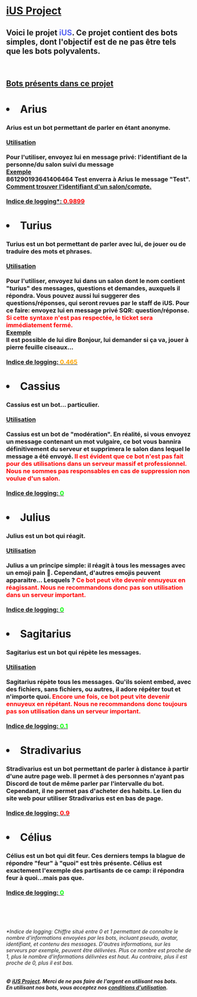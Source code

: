 <h1 style="color:  #5865F2 ;"><a href="https://ius-project.herokuapp.com">iUS Project</a></h1>
<h2>Voici le projet <span style="color:  #5865F2 ;">iUS</span>. Ce projet contient des bots simples, dont l'objectif est de ne pas &ecirc;tre tels que les bots polyvalents.</h3>
<BR>
 </div>
 <h2 style="text-decoration: underline;">Bots pr&eacute;sents dans ce projet</h2>
 <span id="arius">
 <h1><li>Arius</li></h1>
</span>
<h3 style="size: 50%;">Arius est un bot permettant de parler en &eacute;tant anonyme.<br><br><span style="text-decoration: underline;">Utilisation</span><br><br>Pour l'utiliser, envoyez lui en message priv&eacute;: l'identifiant de la personne/du salon suivi du message<br><span style="text-decoration: underline;">Exemple</span><br>861290193641406464 Test enverra &agrave; Arius le message "Test". <a href="https://support.discord.com/hc/fr/articles/206346498-O%C3%B9-trouver-l-ID-de-mon-compte-utilisateur-serveur-message-">Comment trouver l'identifiant d'un salon/compte.</a><br><br><span style="text-decoration: underline;">Indice de logging*: <span style="color: red;">0.9899</span></span></h3>
<span id="turius">
  <h1><li>Turius</li></h1>
 </span>
<h3 style="size: 50%;">Turius est un bot permettant de parler avec lui, de jouer ou de traduire des mots et phrases.<br><br><span style="text-decoration: underline;">Utilisation</span><br><br>Pour l'utiliser, envoyez lui dans un salon dont le nom contient "turius" des messages, questions et demandes, auxquels il r&eacute;pondra. Vous pouvez aussi lui suggerer des questions/r&eacute;ponses, qui seront revues par le staff de iUS. Pour ce faire: envoyez lui en message priv&eacute; SQR: question/r&eacute;ponse. <span style="color: red;">Si cette syntaxe n'est pas respect&eacute;e, le ticket sera imm&eacute;diatement ferm&eacute;.</span><br><span style="text-decoration: underline;">Exemple</span><br>Il est possible de lui dire Bonjour, lui demander si ça va, jouer &agrave; pierre feuille ciseaux...<br><br><span style="text-decoration: underline;">Indice de logging: <span style="color: orange;">0.465</span></span></h3>
<span id="cassius">
  <h1><li>Cassius</li></h1>
 </span>
<h3 style="size: 50%;">Cassius est un bot... particulier.<br><br><span style="text-decoration: underline;">Utilisation</span><br><br>Cassius est un bot de "mod&eacute;ration". En r&eacute;alit&eacute;, si vous envoyez un message contenant un mot vulgaire, ce bot vous bannira d&eacute;finitivement du serveur et supprimera le salon dans lequel le message a &eacute;t&eacute; envoy&eacute;. <span style="color: red;">Il est &eacute;vident que ce bot n'est pas fait pour des utilisations dans un serveur massif et professionnel. Nous ne sommes pas responsables en cas de suppression non voulue d'un salon.</span><br><br><span style="text-decoration: underline;">Indice de logging: <span style="color: rgb(0,255,0);">0</span></span></h3>
<span id="julius">
  <h1><li>Julius</li></h1>
 </span>
<h3 style="size: 50%;">Julius est un bot qui r&eacute;agit.<br><br><span style="text-decoration: underline;">Utilisation</span><br><br>Julius a un principe simple: il r&eacute;agit &agrave; tous les messages avec un emoji pain 🍞. Cependant, d'autres emojis peuvent apparaitre... Lesquels ? <span style="color: red;">Ce bot peut vite devenir ennuyeux en r&eacute;agissant. Nous ne recommandons donc pas son utilisation dans un serveur important.</span><br><br><span style="text-decoration: underline;">Indice de logging: <span style="color: rgb(0,255,0);">0</span></span></h3>
<span id="sagitarius">
  <h1><li>Sagitarius</li></h1>
 </span>
<h3 style="size: 50%;">Sagitarius est un bot qui r&eacute;p&egrave;te les messages.<br><br><span style="text-decoration: underline;">Utilisation</span><br><br>Sagitarius r&eacute;p&egrave;te tous les messages. Qu'ils soient embed, avec des fichiers, sans fichiers, ou autres, il adore r&eacute;p&eacute;ter tout et n'importe quoi. <span style="color: red;">Encore une fois, ce bot peut vite devenir ennuyeux en r&eacute;p&eacute;tant. Nous ne recommandons donc toujours pas son utilisation dans un serveur important.</span><br><br><span style="text-decoration: underline;">Indice de logging: <span style="color: rgb(0,255,0);">0.1</span></span></h3>
<span id="stradivarius">
  <h1><li>Stradivarius</li></h1>
 </span>
<h3 style="size: 50%;">Stradivarius est un bot permettant de parler &agrave; distance &agrave; partir d'une autre page web. Il permet &agrave; des personnes n'ayant pas Discord de tout de m&ecirc;me parler par l'intervalle du bot. Cependant, il ne permet pas d'acheter des habits. Le lien du site web pour utiliser Stradivarius est en bas de page.</span><br><br><span style="text-decoration: underline;">Indice de logging: <span style="color: rgb(255, 0, 0);">0.9</span></span></h3>
<span id="celius">
  <h1><li>C&eacute;lius</li></h1>
 </span>
<h3 style="size: 50%;">C&eacute;lius est un bot qui dit feur. Ces derniers temps la blague de r&eacute;pondre "feur" &agrave; "quoi" est tr&egrave;s pr&eacute;sente. C&eacute;lius est exactement l'exemple des partisants de ce camp: il r&eacute;pondra feur &agrave; quoi...mais pas que.</span><br><br><span style="text-decoration: underline;">Indice de logging: <span style="color: rgb(0, 255, 0);">0</span></span></h3>
<div class="b">
</div>
<br><br><br>
<h6>*Indice de logging: Chiffre situ&eacute; entre 0 et 1 permettant de conna&icirc;tre le nombre d'informations envoy&eacute;es par les bots, incluant pseudo, avatar, identifiant, et contenu des messages. D'autres informations, sur les serveurs par exemple, peuvent être d&eacute;livr&eacute;es. Plus ce nombre est proche de 1, plus le nombre d'informations d&eacute;livr&eacute;es est haut. Au contraire, plus il est proche de 0, plus il est bas.</h6>
 <h5>&copy; <a href="https://ius-project.abey1.repl.co/">iUS Project</a>. Merci de ne pas faire de l'argent en utilisant nos bots.<br>En utilisant nos bots, vous acceptez nos <a href="https://ius-project.abey1.repl.co/terms">conditions d'utilisation</a>.</h5>
</BODY>
